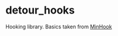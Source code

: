 # detour_hooks

Hooking library.
Basics taken from [MinHook](https://github.com/TsudaKageyu/minhook)
